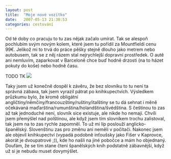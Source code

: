 ```yaml
---
layout: post
title:  "Moje nové vozítko"
date:   2007-05-13 21:30:53
categories: cestování
---
```


Od té doby co pracuju to tu zas nějak začalo umírat. Tak se alespoň pochlubím svým novým kolem, které jsem tu pořídil za Mountfieldí cenu 99€. Jelikož mi to trvá do práce pěšky stejně dlouho jako metrem nebo autobusem, tak se z něj rázem stal nejrychlejší dopravní prostředek. O autě ani nemluvím, zaparkovat v Barceloně chce buď hodně drzosti (na to házet pokuty do koše) nebo hodně času.

TODO TK
<img src="images/zpravy/kolo.jpg" />

Taky jsem už konečně dospěl k závěru, že bez slovníku to tu není ta správná zábava, tak jsem vyrazil pátrat po knihkupectvích. Výsledkem průzkumu bylo, že kromě obligátní angličtiny/němčiny/francouzštiny/ruštiny/italštiny se tu dá sehnat i měně očekávaná maďarština/rumunština/holandština/švédština. S češtinou to zas až tak jednoduché není, slovník sice existuje, ale nikde ho nemají. Chvíli jsem přemýšlel nad polštinou, ale když jsem tím slovníkem trochu zalistoval, tak jsem na to zas rychle zapomněl. To už mi líp poslouží anglicko-španělský. Slovenštinu zas pro změnu ani neměli v počítači. Nakonec jsem ale objevil knihkupectví (vypadá podobně inťoušsky jako Fišer v Kaprovce, akorát je dvoupatrové ;)), kde ho našli na jiné pobočce a mám ho objednaný. Doufám, že se tím stane čtení španělských knih podstatně zábavnější, když už si je nebudu muset dovymýšlet.